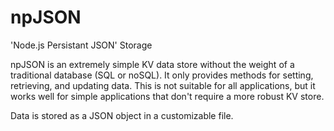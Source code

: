 npJSON
======

'Node.js Persistant JSON' Storage

npJSON is an extremely simple KV data store without the weight of a traditional database (SQL or noSQL). It only provides methods for setting, retrieving, and updating data. This is not suitable for all applications, but it works well for simple applications that don't require a more robust KV store.

Data is stored as a JSON object in a customizable file.